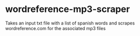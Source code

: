 # wordreference-mp3-scraper
Takes an input txt file with a list of spanish words and scrapes wordreference.com for the associated mp3 files
